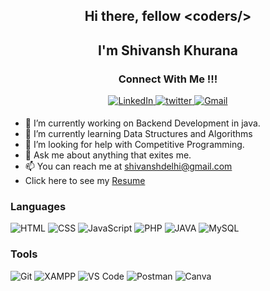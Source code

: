 <h2 align="center">Hi there, fellow &#60coders/&#62   </h2>
<!-- <img src="https://raw.githubusercontent.com/MartinHeinz/MartinHeinz/master/wave.gif" width="1px -->

<h2 align="center">I'm Shivansh Khurana </h2>
<h3 align="center">Connect With Me !!! </h3> 
<p align="center">  
  <a href="https://www.linkedin.com/in/mayank-goel-55a299200/](https://www.linkedin.com/in/shivansh-khurana/" target="_blank">
  <img alt="LinkedIn" src="https://img.shields.io/badge/linkedin%20-%230077B5.svg?&style=for-the-badge&logo=linkedin&logoColor=white"/>
  </a>
  <a href="https://twitter.com/shivansh0075" target="_blank">
  <img src=https://img.shields.io/badge/twitter-%2300acee.svg?&style=for-the-badge&logo=twitter&logoColor=white alt=twitter style="margin-bottom: 5px;" />
  </a>
  <a href="mailto:shivanshdelhi@gmail.com">
  <img alt="Gmail" src="https://img.shields.io/badge/Gmail-D14836?style=for-the-badge&logo=gmail&logoColor=white" /> 
  </a>
</p>



 - 🔭 I’m currently working on Backend Development in java.
 - 🌱 I’m currently learning Data Structures and Algorithms
 - 🤔 I’m looking for help with Competitive Programming.
 - 💬 Ask me about anything that exites me.
 - 📫 You can reach me at shivanshdelhi@gmail.com
 - Click here to see my <a href = "https://drive.google.com/file/d/1Rf2Vd82BT-FMdVo-PP-LaHdB4KTy9bNO/view?usp=sharing"> Resume</a>


### Languages

![HTML](https://img.shields.io/badge/HTML5-E34F26?style=for-the-badge&logo=html5&logoColor=white)
![CSS](https://img.shields.io/badge/-CSS-1572B6?logo=css3&logoColor=white&style=for-the-badge)
![JavaScript](https://img.shields.io/badge/JavaScript-323330?style=for-the-badge&logo=javascript&logoColor=F7DF1E)
![PHP](https://img.shields.io/badge/PHP-777BB4?style=for-the-badge&logo=php&logoColor=white)
![JAVA](https://img.shields.io/badge/Java-ED8B00?style=for-the-badge&logo=openjdk&logoColor=white)
![MySQL](https://img.shields.io/badge/MySQL-005C84?style=for-the-badge&logo=mysql&logoColor=white)



### Tools 
<!-- ![GitHub Pages](https://img.shields.io/badge/GitHub%20Pages-%23327FC7.svg?logo=github&style=flat-square&logoColor=white) -->
<!-- ![GitHub page](https://img.shields.io/badge/Github-Pages-2088FF?style=for-the-badge&logo={GitHub Pages}&logoColor=white) -->
![Git](https://img.shields.io/badge/GIT-E44C30?style=for-the-badge&logo=git&logoColor=white)
![XAMPP](https://img.shields.io/badge/Xampp-F37623?style=for-the-badge&logo=xampp&logoColor=white)
![VS Code](https://img.shields.io/badge/Visual_Studio_Code-0078D4?style=for-the-badge&logo=visual%20studio%20code&logoColor=white)
![Postman](https://img.shields.io/badge/Postman-FF6C37?style=for-the-badge&logo=Postman&logoColor=white)
![Canva](https://img.shields.io/badge/-Canva-00C4CC?logo=canva&logoColor=white&style=for-the-badge)
